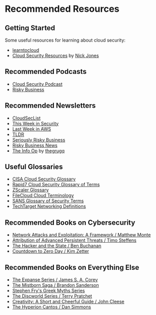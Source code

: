 # Recommended Resources

## Getting Started
Some useful resources for learning about cloud security:

* [learntocloud](https://learntocloud.guide/)
* [Cloud Security Resources](https://www.nojones.net/cloud-security-resources) by [Nick Jones](https://twitter.com/nojonesuk)

## Recommended Podcasts
* [Cloud Security Podcast](https://cloud.withgoogle.com/cloudsecurity/podcast/)
* [Risky Business](https://risky.biz/)

## Recommended Newsletters
* [CloudSecList](https://cloudseclist.com/)
* [This Week in Security](https://this.weekinsecurity.com/)
* [Last Week in AWS](https://www.lastweekinaws.com/)
* [TLDR](https://tldr.tech/)
* [Seriously Risky Business](https://srslyriskybiz.substack.com/)
* [Risky Business News](https://riskybiznews.substack.com/)
* [The Info Op](https://grugq.substack.com/) by [thegrugq](https://twitter.com/thegrugq)

## Useful Glossaries
* [CISA Cloud Security Glossary](https://cloudsecurityalliance.org/cloud-security-glossary/)
* [Rapid7 Cloud Security Glossary of Terms](https://www.rapid7.com/info/cloud-security-glossary/)
* [ZScaler Glossary](https://www.zscaler.com/resources/security-terms-glossary)
* [FileCloud Cloud Terminology](https://www.filecloud.com/cloud-terminology-glossary/)
* [SANS Glossary of Security Terms](https://www.sans.org/security-resources/glossary-of-terms/)
* [TechTarget Networking Definitions](https://www.techtarget.com/searchnetworking/definitions)

## Recommended Books on Cybersecurity
* [Network Attacks and Exploitation: A Framework / Matthew Monte](https://www.wiley.com/en-us/Network+Attacks+and+Exploitation%3A+A+Framework-p-9781118987124)
* [Attribution of Advanced Persistent Threats / Timo Steffens](https://link.springer.com/book/10.1007/978-3-662-61313-9)
* [The Hacker and the State / Ben Buchanan](https://www.hup.harvard.edu/catalog.php?isbn=9780674271029&content=toc)
* [Countdown to Zero Day / Kim Zetter](https://www.penguinrandomhouse.com/books/219931/countdown-to-zero-day-by-kim-zetter/)

## Recommended Books on Everything Else
* [The Expanse Series / James S. A. Corey](https://www.jamessacorey.com/writing-type/books/)
* [The Mistborn Saga / Brandon Sanderson](https://www.brandonsanderson.com/the-mistborn-saga-the-original-trilogy/)
* [Stephen Fry's Greek Myths Series](https://www.chroniclebooks.com/products/mythos)
* [The Discworld Series / Terry Pratchet](https://www.terrypratchettbooks.com/book-series/discworld/)
* [Creativity: A Short and Cheerful Guide / John Cleese](https://www.penguinrandomhouse.com/books/224638/creativity-by-john-cleese/)
* [The Hyperion Cantos / Dan Simmons](https://www.penguinrandomhouse.com/series/HYC/hyperion-cantos)